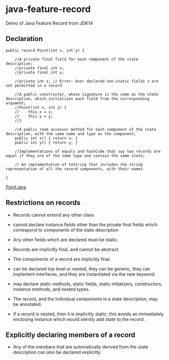 # java-feature-record
Demo of Java Feature Record from JDK14

## Declaration

```
public record Point(int x, int y) {

    //A private final field for each component of the state description;
    //private final int x;
    //private final int y;
	
	//private int z; // Error: User declared non-static fields z are not permitted in a record
 
	//A public constructor, whose signature is the same as the state description, which initializes each field from the corresponding argument;
    //Point(int x, int y) {
    //    this.x = x;
    //    this.y = y;
    //}
    
    //A public read accessor method for each component of the state description, with the same name and type as the component;
    public int x() { return x; }
    public int y() { return y; }
    
    //Implementations of equals and hashCode that say two records are equal if they are of the same type and contain the same state;
    
    // An implementation of toString that includes the string representation of all the record components, with their names.
    
}
```

[Point.java](/src/demo/Point.java)


## Restrictions on records

- Records cannot extend any other class

- cannot declare instance fields other than the private final fields which correspond to components of the state description

- Any other fields which are declared must be static.

- Records are implicitly final, and cannot be abstract. 

- The components of a record are implicitly final. 


- can be declared top level or nested, they can be generic, they can implement interfaces, and they are instantiated via the new keyword. 

- may declare static methods, static fields, static initializers, constructors, instance methods, and nested types. 

- The record, and the individual components in a state description, may be annotated.

- If a record is nested, then it is implicitly static; this avoids an immediately enclosing instance which would silently add state to the record.


## Explicitly declaring members of a record

- Any of the members that are automatically derived from the state description can also be declared explicitly.
